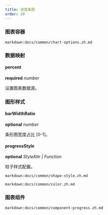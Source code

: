 ```yaml
---
title: 进度条图
order: 20
---
```


### 图表容器

`markdown:docs/common/chart-options.zh.md`

### 数据映射

#### percent 

<description>**required** _number_</description>

设置图表数据源。

### 图形样式

#### barWidthRatio

<description>**optional** _number_</description>

条形图宽度占比 [0-1]。

#### progressStyle

<description>**optional** _StyleAttr | Function_</description>

柱子样式配置。

`markdown:docs/common/shape-style.zh.md`

`markdown:docs/common/color.zh.md`

### 图表组件

`markdown:docs/common/component-progress.zh.md`
